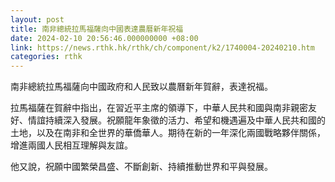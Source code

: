 ```yaml
---
layout: post
title: 南非總統拉馬福薩向中國表達農曆新年祝福
date: 2024-02-10 20:56:46.000000000 +08:00
link: https://news.rthk.hk/rthk/ch/component/k2/1740004-20240210.htm
categories: rthk
---
```


南非總統拉馬福薩向中國政府和人民致以農曆新年賀辭，表達祝福。 

拉馬福薩在賀辭中指出，在習近平主席的領導下，中華人民共和國與南非親密友好、情誼持續深入發展。祝願龍年象徵的活力、希望和機遇遍及中華人民共和國的土地，以及在南非和全世界的華僑華人。期待在新的一年深化兩國戰略夥伴關係，增進兩國人民相互理解與友誼。
 
他又說，祝願中國繁榮昌盛、不斷創新、持續推動世界和平與發展。
